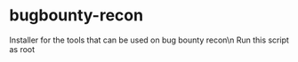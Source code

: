 # bugbounty-recon
Installer for the tools that can be used on bug bounty recon\n
Run this script as root
